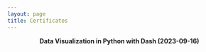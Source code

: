 ```yaml
---
layout: page
title: Certificates
---
```


<center> <b> Data Visualization in Python with Dash (2023-09-16) </b> </center>

<br/>

<object data="https://CormacKinsella.github.io/assets/img/Certificate_Dash.pdf" width="1000" height="820" type='application/pdf'></object>
